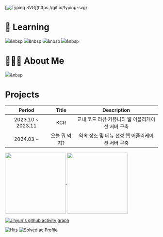 [![Typing SVG](https://readme-typing-svg.demolab.com?font=Roboto&size=40&pause=1000&color=BBCFF7&random=false&width=435&lines=Hi%2C+there.+I'm+Jihyun+Lee.;I'm+Backend+Developer.)](https://git.io/typing-svg)

# 🌱 Learning
<img src="https://img.shields.io/badge/Java-007396?style=flat&logo=Java&logoColor=white"/></a>&nbsp
<img src="https://img.shields.io/badge/Spring-6DB33F?style=flat&logo=Java&logoColor=white"/></a>&nbsp
<img src="https://img.shields.io/badge/Hibernate-59666C?style=flat&logo=Java&logoColor=white"/></a>&nbsp
<img src="https://img.shields.io/badge/MySQL-4479A1?style=flat&logo=Java&logoColor=white"/></a>&nbsp
<!-- ![Java](https://img.shields.io/badge/-Java-007396?style=for-the-badge&logo=&logoColor=white) -->
<!-- ![Spring](https://img.shields.io/badge/-Spring-6DB33F?style=for-the-badge&logo=spring&logoColor=white) -->
<!-- ![Hibernate](https://img.shields.io/badge/-Hibernate-59666C?style=for-the-badge&logo=hibernate&logoColor=white) -->
<!-- ![MySQL](https://img.shields.io/badge/-MySQL-4479A1?style=for-the-badge&logo=mysql&logoColor=white) -->
<!-- ![Docker](https://img.shields.io/badge/-Docker-2496ED?style=for-the-badge&logo=docker&logoColor=white) -->
<!-- ![AWS](https://img.shields.io/badge/-AWS-FF9900?style=for-the-badge&logo=AmazonAWS&logoColor=white) -->
<!-- ![Kafka](https://img.shields.io/badge/-Kafka-231F20?style=for-the-badge&logo=apachekafka&logoColor=white) -->
<!-- ![Kubernetes](https://img.shields.io/badge/-Kubernetes-231F20?style=for-the-badge&logo=kubernetes&logoColor=white) -->

# 🙋🏻‍♀️ About Me
<a href="[Tistory](https://jihyun-devstory.tistory.com/)"><img src="https://img.shields.io/badge/Tistory-000000?style=flat&logo=로고이름&logoColor=white&link=https://jihyun-devstory.tistory.com/"/></a>&nbsp

# Projects
Period | Title | Description
:--: | :--: | :--:
2023.10 ~ 2023.11 | KCR | 교내 코드 리뷰 커뮤니티 웹 어플리케이션 서버 구축
2024.03 ~ | 오늘 뭐 먹지? | 약속 장소 및 메뉴 선정 웹 어플리케이션 서버 구축

<!-- ### 💡 Experiences -->
<a href="https://github.com/anuraghazra/github-readme-stats">
  <img height=200 align="center" src="https://github-readme-stats.vercel.app/api?username=Jihyun3478" color=6E80F7FF/>
</a>
<a href="https://github.com/anuraghazra/convoychat">
  <img height=200 align="center" src="https://github-readme-stats.vercel.app/api/top-langs?Jihyun3478=anuraghazra&layout=compact&langs_count=8&card_width=320" color=6E80F7FF/>
</a>

[![Jihyun's github activity graph](https://github-readme-activity-graph.vercel.app/graph?username=Jihyun3478&custom_title=Jihyun's%20Contribution%20Graphhide_border=true_color=6E80F7FF)](https://github.com/ashutosh00710/github-readme-activity-graph)

![Hits](https://hits.seeyoufarm.com/api/count/incr/badge.svg?url=https%3A%2F%2Fgithub.com%2Fgjbae1212%2Fhit-counter&count_bg=%23B5D8FF&title_bg=%237FB8FF&icon=&icon_color=%23E7E7E7&title=hits&edge_flat=false)
![Solved.ac Profile](http://mazassumnida.wtf/api/v2/generate_badge?boj=hun3478)
<!-- ![Jihyun's GitHub stats](https://github-readme-stats.vercel.app/api?username=Jihyun3478&show_icons=true&theme=prussian) -->
